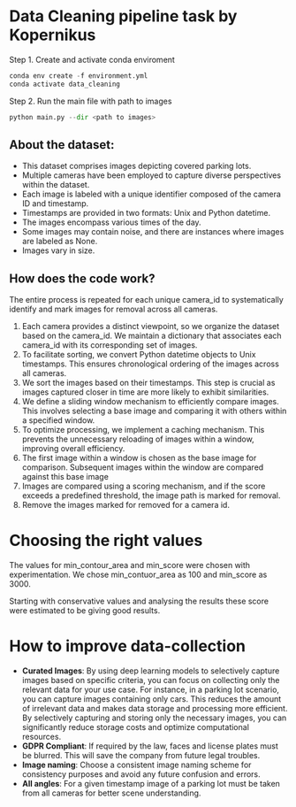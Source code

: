 # Data Cleaning pipeline task by Kopernikus

Step 1. Create and activate conda enviroment
```python
conda env create -f environment.yml
conda activate data_cleaning
```

Step 2. Run the main file with path to images
```python
python main.py --dir <path to images>
```

## About the dataset:

- This dataset comprises images depicting covered parking lots.
- Multiple cameras have been employed to capture diverse perspectives within the dataset.
- Each image is labeled with a unique identifier composed of the camera ID and timestamp.
- Timestamps are provided in two formats: Unix and Python datetime.
- The images encompass various times of the day.
- Some images may contain noise, and there are instances where images are labeled as None.
- Images vary in size.

## How does the code work?

The entire process is repeated for each unique camera_id to systematically identify and mark images for removal across all cameras.

1. Each camera provides a distinct viewpoint, so we organize the dataset based on the camera_id. We maintain a dictionary that associates each camera_id with its corresponding set of images.
2. To facilitate sorting, we convert Python datetime objects to Unix timestamps. This ensures chronological ordering of the images across all cameras.
3. We sort the images based on their timestamps. This step is crucial as images captured closer in time are more likely to exhibit similarities.
4. We define a sliding window mechanism to efficiently compare images. This involves selecting a base image and comparing it with others within a specified window.
5. To optimize processing, we implement a caching mechanism. This prevents the unnecessary reloading of images within a window, improving overall efficiency.
6. The first image within a window is chosen as the base image for comparison. Subsequent images within the window are compared against this base image
7. Images are compared using a scoring mechanism, and if the score exceeds a predefined threshold, the image path is marked for removal.
8. Remove the images marked for removed for a camera id.


# Choosing the right values

The values for min_contour_area and min_score were chosen with experimentation.
We chose  min_contuor_area as 100 and min_score as 3000.

Starting with conservative values and analysing the results these score were estimated to be giving good results.

# How to improve data-collection

- **Curated Images**: By using deep learning models to selectively capture images based on specific criteria, you can focus on collecting only the relevant data for your use case. For instance, in a parking lot scenario, you can capture images containing only cars. This reduces the amount of irrelevant data and makes data storage and processing more efficient. By selectively capturing and storing only the necessary images, you can significantly reduce storage costs and optimize computational resources.
- **GDPR Compliant**: If required by the law, faces and license plates must be blurred. This will save the company from future legal troubles.
- **Image naming**: Choose a consistent image naming scheme for consistency purposes and avoid any future confusion and errors.
- **All angles**: For a given timestamp image of a parking lot must be taken from all cameras for better scene understanding.
